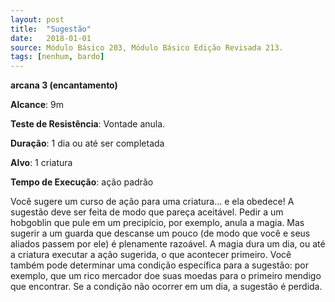 ```yaml
---
layout: post
title:  "Sugestão"
date:   2018-01-01
source: Módulo Básico 203, Módulo Básico Edição Revisada 213.
tags: [nenhum, bardo]
---
```


**arcana 3 (encantamento)**

**Alcance**: 9m

**Teste de Resistência**: Vontade anula.

**Duração**: 1 dia ou até ser completada

**Alvo**: 1 criatura

**Tempo de Execução**: ação padrão

Você sugere um curso de ação para uma criatura... e ela obedece! A sugestão deve ser feita de modo que pareça aceitável.
Pedir a um hobgoblin que pule em um precipício, por exemplo, anula a magia. Mas sugerir a um guarda que descanse um pouco (de modo que você e seus aliados passem por ele) é plenamente razoável.
A magia dura um dia, ou até a criatura executar a ação sugerida, o que acontecer primeiro. Você também pode determinar uma condição específica para a sugestão:
por exemplo, que um rico mercador doe suas moedas para o primeiro mendigo que encontrar. Se a condição não ocorrer em um dia, a sugestão é perdida.
